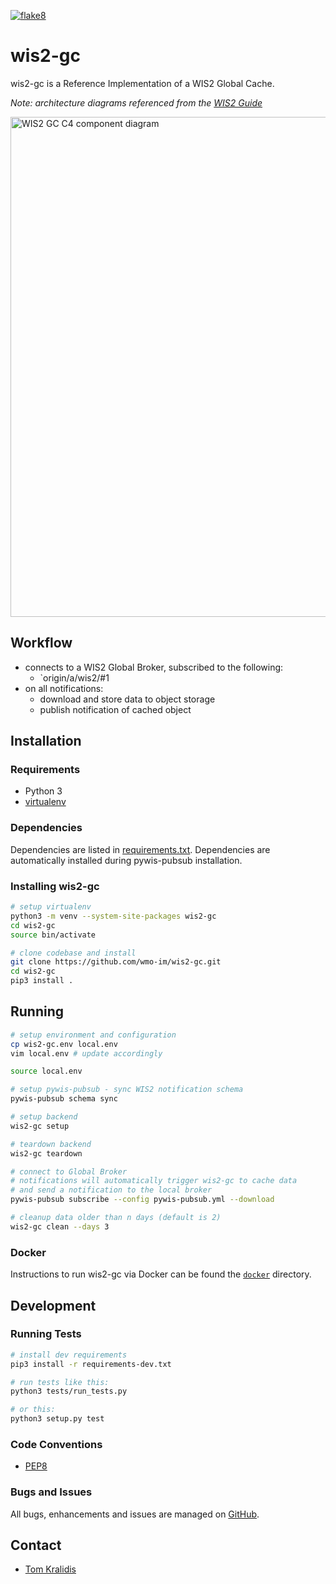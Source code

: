 [![flake8](https://github.com/wmo-im/wis2-gc/workflows/flake8/badge.svg)](https://github.com/wmo-im/wis2-gc/actions)

# wis2-gc

wis2-gc is a Reference Implementation of a WIS2 Global Cache.

<em>Note: architecture diagrams referenced from the <a href="https://github.com/wmo-im/wis2-guide">WIS2 Guide</a></em>

<a href="https://github.com/wmo-im/wis2-guide/blob/main/guide/images/architecture/c4.component-gc.png"><img alt="WIS2 GC C4 component diagram" src="https://github.com/wmo-im/wis2-guide/raw/main/guide/images/architecture/c4.component-gc.png" width="800"/></a>

## Workflow

- connects to a WIS2 Global Broker, subscribed to the following:
  - `origin/a/wis2/#1
- on all notifications:
  - download and store data to object storage
  - publish notification of cached object

## Installation

### Requirements
- Python 3
- [virtualenv](https://virtualenv.pypa.io)

### Dependencies
Dependencies are listed in [requirements.txt](requirements.txt). Dependencies
are automatically installed during pywis-pubsub installation.

### Installing wis2-gc

```bash
# setup virtualenv
python3 -m venv --system-site-packages wis2-gc
cd wis2-gc
source bin/activate

# clone codebase and install
git clone https://github.com/wmo-im/wis2-gc.git
cd wis2-gc
pip3 install .
```

## Running

```bash
# setup environment and configuration
cp wis2-gc.env local.env
vim local.env # update accordingly

source local.env

# setup pywis-pubsub - sync WIS2 notification schema
pywis-pubsub schema sync

# setup backend
wis2-gc setup

# teardown backend
wis2-gc teardown

# connect to Global Broker
# notifications will automatically trigger wis2-gc to cache data
# and send a notification to the local broker
pywis-pubsub subscribe --config pywis-pubsub.yml --download

# cleanup data older than n days (default is 2)
wis2-gc clean --days 3
```

### Docker

Instructions to run wis2-gc via Docker can be found the [`docker`](docker) directory.

## Development

### Running Tests

```bash
# install dev requirements
pip3 install -r requirements-dev.txt

# run tests like this:
python3 tests/run_tests.py

# or this:
python3 setup.py test
```

### Code Conventions

* [PEP8](https://www.python.org/dev/peps/pep-0008)

### Bugs and Issues

All bugs, enhancements and issues are managed on [GitHub](https://github.com/wmo-im/wis2-gc/issues).

## Contact

* [Tom Kralidis](https://github.com/tomkralidis)

